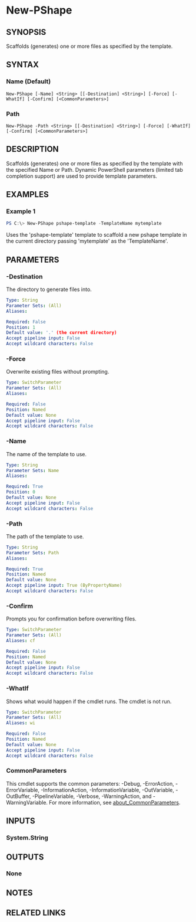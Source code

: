 ﻿---
external help file: pshape-help.xml
Module Name: pshape
online version:
schema: 2.0.0
---

# New-PShape

## SYNOPSIS

Scaffolds (generates) one or more files as specified by the template.

## SYNTAX

### Name (Default)

```
New-PShape [-Name] <String> [[-Destination] <String>] [-Force] [-WhatIf] [-Confirm] [<CommonParameters>]
```

### Path

```
New-PShape -Path <String> [[-Destination] <String>] [-Force] [-WhatIf] [-Confirm] [<CommonParameters>]
```

## DESCRIPTION

Scaffolds (generates) one or more files as specified by the template with the specified Name or Path. Dynamic PowerShell parameters (limited tab completion support) are used to provide template parameters.

## EXAMPLES

### Example 1

```powershell
PS C:\> New-PShape pshape-template -TemplateName mytemplate
```

Uses the 'pshape-template' template to scaffold a new pshape template in the current directory passing 'mytemplate' as the 'TemplateName'.

## PARAMETERS

### -Destination

The directory to generate files into.

```yaml
Type: String
Parameter Sets: (All)
Aliases:

Required: False
Position: 1
Default value: '.' (the current directory)
Accept pipeline input: False
Accept wildcard characters: False
```

### -Force

Overwrite existing files without prompting.

```yaml
Type: SwitchParameter
Parameter Sets: (All)
Aliases:

Required: False
Position: Named
Default value: None
Accept pipeline input: False
Accept wildcard characters: False
```

### -Name

The name of the template to use.

```yaml
Type: String
Parameter Sets: Name
Aliases:

Required: True
Position: 0
Default value: None
Accept pipeline input: False
Accept wildcard characters: False
```

### -Path

The path of the template to use.

```yaml
Type: String
Parameter Sets: Path
Aliases:

Required: True
Position: Named
Default value: None
Accept pipeline input: True (ByPropertyName)
Accept wildcard characters: False
```

### -Confirm

Prompts you for confirmation before overwriting files.

```yaml
Type: SwitchParameter
Parameter Sets: (All)
Aliases: cf

Required: False
Position: Named
Default value: None
Accept pipeline input: False
Accept wildcard characters: False
```

### -WhatIf

Shows what would happen if the cmdlet runs.
The cmdlet is not run.

```yaml
Type: SwitchParameter
Parameter Sets: (All)
Aliases: wi

Required: False
Position: Named
Default value: None
Accept pipeline input: False
Accept wildcard characters: False
```

### CommonParameters

This cmdlet supports the common parameters: -Debug, -ErrorAction, -ErrorVariable, -InformationAction, -InformationVariable, -OutVariable, -OutBuffer, -PipelineVariable, -Verbose, -WarningAction, and -WarningVariable. For more information, see [about_CommonParameters](http://go.microsoft.com/fwlink/?LinkID=113216).

## INPUTS

### System.String

## OUTPUTS

### None

## NOTES

## RELATED LINKS
